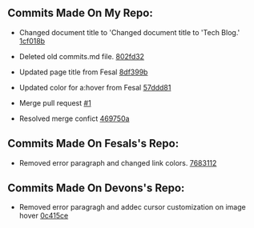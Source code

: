 ## Commits Made On My Repo:

- Changed document title to 'Changed document title to 'Tech Blog.' [1cf018b](https://github.com/compsigh-url/cpnt201-a4/commit/1cf018b9476e32266c333748e7fc68bec2b476e1)

- Deleted old commits.md file. [802fd32](https://github.com/compsigh-url/cpnt201-a4/commit/802fd328597de32cf9b2942985dcd4300a2040b0)

- Updated page title from Fesal [8df399b](https://github.com/compsigh-url/cpnt201-a4/commit/8df399bb1fe2cce66f001b52318ec8b3bcb6320e)

- Updated color for a:hover from Fesal [57ddd81](https://github.com/compsigh-url/cpnt201-a4/commit/490a7589bc825d6d20b6046482feaa16fac7d1ee)

- Merge pull request [#1](https://github.com/compsigh-url/cpnt201-a4/commit/57ddd81ffe4c65d8abeb97047b2d60712f865edc)

- Resolved merge confict [469750a](https://github.com/compsigh-url/cpnt201-a4/commit/469750a5cb696be1374988f97276eba1d7c5bfdc)

## Commits Made On Fesals's Repo:

- Removed error paragraph and changed link colors. [7683112](https://github.com/FesalBadday/cpnt201-a4/commit/7683112c79a3e290f09d970a4f10923a914ac978)

## Commits Made On Devons's Repo:

- Removed error paragragh and addec cursor customization on image hover [0c415ce](https://github.com/Nephy1/cpnt-201-a4-devon/commit/0c415cef22274582c5bfcf3521cfbbba737c3d53)


